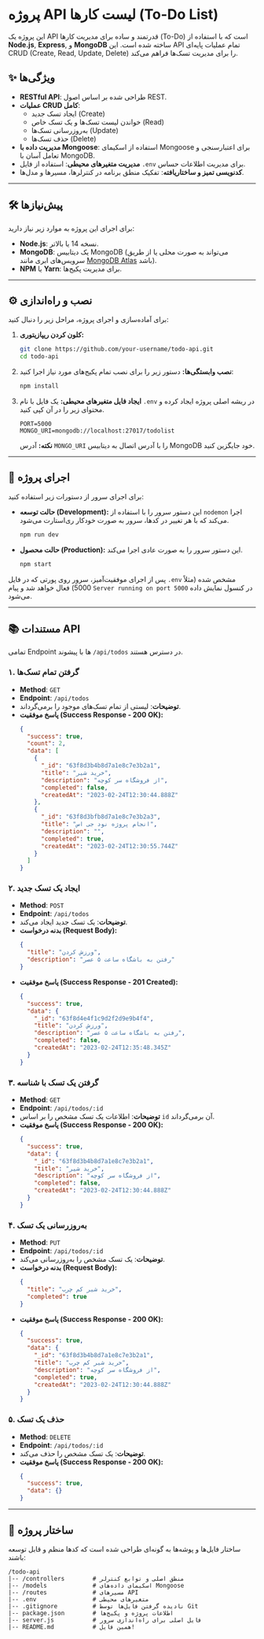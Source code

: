 # پروژه API لیست کارها (To-Do List)

این پروژه یک API قدرتمند و ساده برای مدیریت کارها (To-Do) است که با استفاده از **Node.js**, **Express**, و **MongoDB** ساخته شده است. این API تمام عملیات پایه‌ای CRUD (Create, Read, Update, Delete) را برای مدیریت تسک‌ها فراهم می‌کند.

[](https://nodejs.org/)
[](https://expressjs.com/)
[](https://www.mongodb.com/)
-----

## ✨ ویژگی‌ها

  * **RESTful API**: طراحی شده بر اساس اصول REST.
  * **عملیات CRUD کامل**:
      * ایجاد تسک جدید (Create)
      * خواندن لیست تسک‌ها و یک تسک خاص (Read)
      * به‌روزرسانی تسک‌ها (Update)
      * حذف تسک‌ها (Delete)
  * **مدیریت داده با Mongoose**: استفاده از اسکیمای Mongoose برای اعتبارسنجی و تعامل آسان با MongoDB.
  * **مدیریت متغیرهای محیطی**: استفاده از فایل `.env` برای مدیریت اطلاعات حساس.
  * **کدنویسی تمیز و ساختاریافته**: تفکیک منطق برنامه در کنترلرها، مسیرها و مدل‌ها.

-----

## 🛠️ پیش‌نیازها

برای اجرای این پروژه به موارد زیر نیاز دارید:

  * **Node.js**: نسخه 14 یا بالاتر.
  * **MongoDB**: یک دیتابیس MongoDB (می‌تواند به صورت محلی یا از طریق سرویس‌های ابری مانند [MongoDB Atlas](https://www.mongodb.com/cloud/atlas) باشد).
  * **NPM** یا **Yarn**: برای مدیریت پکیج‌ها.

-----

## ⚙️ نصب و راه‌اندازی

برای آماده‌سازی و اجرای پروژه، مراحل زیر را دنبال کنید:

1.  **کلون کردن ریپازیتوری:**

    ```bash
    git clone https://github.com/your-username/todo-api.git
    cd todo-api
    ```

2.  **نصب وابستگی‌ها:**
    دستور زیر را برای نصب تمام پکیج‌های مورد نیاز اجرا کنید:

    ```bash
    npm install
    ```

3.  **ایجاد فایل متغیرهای محیطی:**
    یک فایل با نام `.env` در ریشه اصلی پروژه ایجاد کرده و محتوای زیر را در آن کپی کنید.

    ```env
    PORT=5000
    MONGO_URI=mongodb://localhost:27017/todolist
    ```

    **نکته:** آدرس `MONGO_URI` را با آدرس اتصال به دیتابیس MongoDB خود جایگزین کنید.

-----

## 🚀 اجرای پروژه

برای اجرای سرور از دستورات زیر استفاده کنید:

  * **حالت توسعه (Development):**
    این دستور سرور را با استفاده از `nodemon` اجرا می‌کند که با هر تغییر در کدها، سرور به صورت خودکار ری‌استارت می‌شود.

    ```bash
    npm run dev
    ```

  * **حالت محصول (Production):**
    این دستور سرور را به صورت عادی اجرا می‌کند.

    ```bash
    npm start
    ```

پس از اجرای موفقیت‌آمیز، سرور روی پورتی که در فایل `.env` مشخص شده (مثلاً 5000) فعال خواهد شد و پیام `Server running on port 5000` در کنسول نمایش داده می‌شود.

-----

## 📚 مستندات API

تمامی Endpoint ها با پیشوند `/api/todos` در دسترس هستند.

### ۱. گرفتن تمام تسک‌ها

  * **Method**: `GET`
  * **Endpoint**: `/api/todos`
  * **توضیحات**: لیستی از تمام تسک‌های موجود را برمی‌گرداند.
  * **پاسخ موفقیت (Success Response - 200 OK):**
    ```json
    {
      "success": true,
      "count": 2,
      "data": [
        {
          "_id": "63f8d3b4b8d7a1e8c7e3b2a1",
          "title": "خرید شیر",
          "description": "از فروشگاه سر کوچه",
          "completed": false,
          "createdAt": "2023-02-24T12:30:44.888Z"
        },
        {
          "_id": "63f8d3bfb8d7a1e8c7e3b2a3",
          "title": "انجام پروژه نود جی اس",
          "description": "",
          "completed": true,
          "createdAt": "2023-02-24T12:30:55.744Z"
        }
      ]
    }
    ```

### ۲. ایجاد یک تسک جدید

  * **Method**: `POST`
  * **Endpoint**: `/api/todos`
  * **توضیحات**: یک تسک جدید ایجاد می‌کند.
  * **بدنه درخواست (Request Body):**
    ```json
    {
      "title": "ورزش کردن",
      "description": "رفتن به باشگاه ساعت ۵ عصر"
    }
    ```
  * **پاسخ موفقیت (Success Response - 201 Created):**
    ```json
    {
      "success": true,
      "data": {
        "_id": "63f8d4e4f1c9d2f2d9e9b4f4",
        "title": "ورزش کردن",
        "description": "رفتن به باشگاه ساعت ۵ عصر",
        "completed": false,
        "createdAt": "2023-02-24T12:35:48.345Z"
      }
    }
    ```

### ۳. گرفتن یک تسک با شناسه

  * **Method**: `GET`
  * **Endpoint**: `/api/todos/:id`
  * **توضیحات**: اطلاعات یک تسک مشخص را بر اساس `id` آن برمی‌گرداند.
  * **پاسخ موفقیت (Success Response - 200 OK):**
    ```json
    {
      "success": true,
      "data": {
        "_id": "63f8d3b4b8d7a1e8c7e3b2a1",
        "title": "خرید شیر",
        "description": "از فروشگاه سر کوچه",
        "completed": false,
        "createdAt": "2023-02-24T12:30:44.888Z"
      }
    }
    ```

### ۴. به‌روزرسانی یک تسک

  * **Method**: `PUT`
  * **Endpoint**: `/api/todos/:id`
  * **توضیحات**: یک تسک مشخص را به‌روزرسانی می‌کند.
  * **بدنه درخواست (Request Body):**
    ```json
    {
      "title": "خرید شیر کم چرب",
      "completed": true
    }
    ```
  * **پاسخ موفقیت (Success Response - 200 OK):**
    ```json
    {
      "success": true,
      "data": {
        "_id": "63f8d3b4b8d7a1e8c7e3b2a1",
        "title": "خرید شیر کم چرب",
        "description": "از فروشگاه سر کوچه",
        "completed": true,
        "createdAt": "2023-02-24T12:30:44.888Z"
      }
    }
    ```

### ۵. حذف یک تسک

  * **Method**: `DELETE`
  * **Endpoint**: `/api/todos/:id`
  * **توضیحات**: یک تسک مشخص را حذف می‌کند.
  * **پاسخ موفقیت (Success Response - 200 OK):**
    ```json
    {
      "success": true,
      "data": {}
    }
    ```

-----

## 📁 ساختار پروژه

ساختار فایل‌ها و پوشه‌ها به گونه‌ای طراحی شده است که کدها منظم و قابل توسعه باشند:

```
/todo-api
|-- /controllers        # منطق اصلی و توابع کنترلر
|-- /models             # اسکیمای داده‌های Mongoose
|-- /routes             # مسیرهای API
|-- .env                # متغیرهای محیطی
|-- .gitignore          # نادیده گرفتن فایل‌ها توسط Git
|-- package.json        # اطلاعات پروژه و پکیج‌ها
|-- server.js           # فایل اصلی برای راه‌اندازی سرور
|-- README.md           # همین فایل!
```